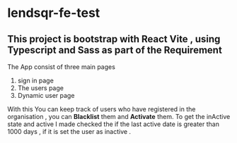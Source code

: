 # lendsqr-fe-test

## This project is bootstrap with React Vite , using Typescript and Sass as part of the Requirement

The App consist of three main pages 
1. sign in page 
2. The users page
3. Dynamic user page

With this You can keep track of users who have registered in the organisation , you can __Blacklist__ them and  __Activate__ them.
To get the inActive state and active I made checked the if the last active date is greater than 1000 days , if it is set the user as inactive .

